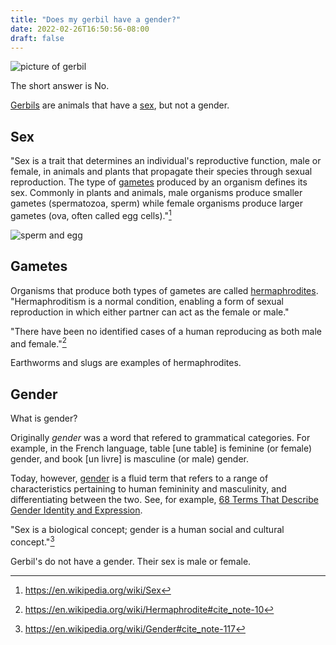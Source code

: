 ```yaml
---
title: "Does my gerbil have a gender?"
date: 2022-02-26T16:50:56-08:00
draft: false
---
```


![picture of gerbil](https://upload.wikimedia.org/wikipedia/commons/thumb/7/72/Gerbil_Awesomness.JPG/292px-Gerbil_Awesomness.JPG)

The short answer is No.

[Gerbils](https://en.wikipedia.org/wiki/Mongolian_gerbil) are animals
that have a [sex](https://en.wikipedia.org/wiki/Sex), but not a
gender.


## Sex

"Sex is a trait that determines an individual's reproductive function,
male or female, in animals and plants that propagate their species
through sexual reproduction. The type of
[gametes](https://en.wikipedia.org/wiki/Gamete) produced by an
organism defines its sex. Commonly in plants and animals, male
organisms produce smaller gametes (spermatozoa, sperm) while female
organisms produce larger gametes (ova, often called egg cells)."[^1]

![sperm and egg](https://upload.wikimedia.org/wikipedia/commons/thumb/f/f7/Egg_and_Sperm.png/320px-Egg_and_Sperm.png)

## Gametes

Organisms that produce both types of gametes are called
[hermaphrodites](https://en.wikipedia.org/wiki/Hermaphrodite).
"Hermaphroditism is a normal condition, enabling a form of sexual
reproduction in which either partner can act as the female or male."

"There have been no identified cases of a human reproducing as both
male and female."[^2]

Earthworms and slugs are examples of hermaphrodites.

## Gender

What is gender?

Originally _gender_ was a word that refered to grammatical
categories. For example, in the French language, table [une table] is
feminine (or female) gender, and book [un livre] is masculine (or
male) gender.

Today, however, [gender](https://en.wikipedia.org/wiki/Gender) is a
fluid term that refers to a range of characteristics pertaining to
human femininity and masculinity, and differentiating between the
two. See, for example, [68 Terms That Describe Gender Identity and Expression](https://www.healthline.com/health/different-genders).


"Sex is a biological concept; gender is a human social and cultural
concept."[^3]

Gerbil's do not have a gender. Their sex is male or female.


[^1]: https://en.wikipedia.org/wiki/Sex
[^2]: https://en.wikipedia.org/wiki/Hermaphrodite#cite_note-10
[^3]: https://en.wikipedia.org/wiki/Gender#cite_note-117
